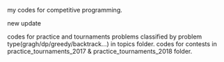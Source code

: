 my codes for competitive programming.

new update 

codes for practice and tournaments problems classified by problem type(gragh/dp/greedy/backtrack...) in topics folder.
codes for contests in practice_tournaments_2017 & practice_tournaments_2018 folder.

